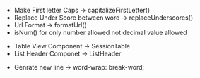 <!-- Function -->

- Make First letter Caps -> capitalizeFirstLetter()
- Replace Under Score between word -> replaceUnderscores()
- Url Format -> formatUrl()
- isNum() for only number allowed not decimal value allowed

<!-- Component -->

- Table View Component -> SessionTable
- List Header Componet -> ListHeader

<!-- Css -->

- Genrate new line -> word-wrap: break-word;
